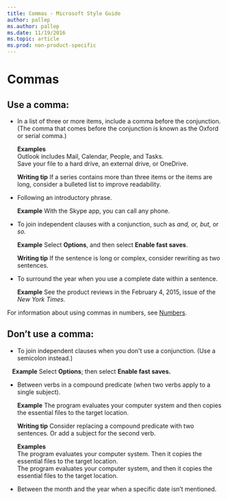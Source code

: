 ```yaml
---
title: Commas - Microsoft Style Guide
author: pallep
ms.author: pallep
ms.date: 11/19/2016
ms.topic: article
ms.prod: non-product-specific
---
```


# Commas

## Use a comma:

  - In
    a list of three or more items, include a comma before the conjunction.
    (The comma that comes before the conjunction is known as the Oxford or
    serial comma.)  
    
    **Examples**  
    Outlook includes Mail, Calendar, People, and Tasks.  
    Save your file to a hard drive, an external drive, or OneDrive.

    **Writing tip** If a series contains more than three items or the items are long, consider a bulleted list to improve readability.

  - Following an introductory phrase. 

    **Example** With the Skype app, you can call any phone.

  - To join independent clauses with a conjunction, such as *and, or, but,* or *so.*

    **Example** Select **Options**, and then select **Enable fast saves**.

    **Writing tip** If the sentence is long or complex, consider rewriting as two sentences.

  - To surround the year when you use a complete date within a sentence.

    **Example** See the product reviews in the February 4, 2015, issue of the *New York Times.*

For information about using commas in numbers, see [](https://worldready.cloudapp.net/Styleguide/Read?id=2700&topicid=36307)[Numbers](/style-guide/numbers).

## Don’t use a comma:

  - To join independent clauses when you don't use a conjunction. (Use a semicolon instead.)

    **Example** Select **Options**; then select **Enable fast saves.**

  - Between verbs in a compound predicate (when two verbs apply to a single subject).

    **Example** The program evaluates your computer system and then copies the essential files to the target location. 

    **Writing tip** Consider replacing a compound predicate with two sentences. Or add a subject for the second verb.

    **Examples**  
    The program evaluates your computer system. Then it copies the essential files to the target location.  
    The program evaluates your computer system, and then it copies the essential files to the target location. 

  - Between the month and the year when a specific date isn’t mentioned.
